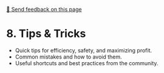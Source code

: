 [💬 Send feedback on this page](https://github.com/codepic/StarCitizen.Mining.Mole/issues/new?template=feedback.yml&title=[Feedback]%20TipsAndTricks.md&body=**Page%3A%20TipsAndTricks.md**%0A%0A)

# 8. Tips & Tricks

- Quick tips for efficiency, safety, and maximizing profit.
- Common mistakes and how to avoid them.
- Useful shortcuts and best practices from the community.
